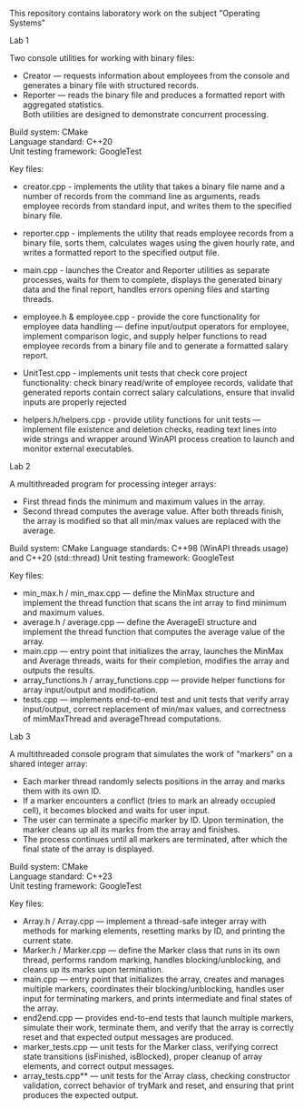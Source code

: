 This repository contains laboratory work on the subject "Operating Systems"

Lab 1

Two console utilities for working with binary files:
- Creator — requests information about employees from the console and generates a binary file with structured records.
- Reporter — reads the binary file and produces a formatted report with aggregated statistics.  
Both utilities are designed to demonstrate concurrent processing.


Build system: CMake  
Language standard: C++20  
Unit testing framework: GoogleTest


Key files:

- creator.cpp - implements the utility that takes a binary file name and a number of records from the command line as arguments, reads employee records from standard input, and writes them to the specified binary file.

- reporter.cpp - implements the utility that reads employee records from a binary file, sorts them, calculates wages using the given hourly rate, and writes a formatted report to the specified output file.

- main.cpp - launches the Creator and Reporter utilities as separate processes, waits for them to complete, displays the generated binary data and the final report, handles errors opening files and starting threads.

- employee.h & employee.cpp - provide the core functionality for employee data handling — define input/output operators for employee, implement comparison logic, and supply helper functions to read employee records
from a binary file and to generate a formatted salary report.

- UnitTest.cpp - implements unit tests that check core project functionality: check binary read/write of employee records, validate that generated reports contain correct salary calculations, ensure that invalid inputs are properly rejected

- helpers.h/helpers.cpp - provide utility functions for unit tests —  implement file existence and deletion checks, reading text lines into wide strings and wrapper around WinAPI process creation to launch and monitor external executables.



Lab 2

A multithreaded program for processing integer arrays:
- First thread finds the minimum and maximum values in the array.
- Second thread computes the average value.
After both threads finish, the array is modified so that all min/max values are replaced with the average.


Build system: CMake
Language standards: C++98 (WinAPI threads usage) and C++20 (std::thread)
Unit testing framework: GoogleTest


Key files:

- min_max.h / min_max.cpp — define the MinMax structure and implement the thread function that scans the int array to find minimum and maximum values.
- average.h / average.cpp — define the AverageEl structure and implement the thread function that computes the average value of the array.
- main.cpp — entry point that initializes the array, launches the MinMax and Average threads, waits for their completion, modifies the array and outputs the results.
- array_functions.h / array_functions.cpp — provide helper functions for array input/output and modification.
- tests.cpp — implements end-to-end test and unit tests that verify array input/output, correct replacement of min/max values, and correctness of mimMaxThread and averageThread computations.


Lab 3

A multithreaded console program that simulates the work of "markers" on a shared integer array:
- Each marker thread randomly selects positions in the array and marks them with its own ID.
- If a marker encounters a conflict (tries to mark an already occupied cell), it becomes blocked and waits for user input.
- The user can terminate a specific marker by ID. Upon termination, the marker cleans up all its marks from the array and finishes.
- The process continues until all markers are terminated, after which the final state of the array is displayed.

Build system: CMake  
Language standard: C++23  
Unit testing framework: GoogleTest

Key files:
- Array.h / Array.cpp — implement a thread-safe integer array with methods for marking elements, resetting marks by ID, and printing the current state.
- Marker.h / Marker.cpp — define the Marker class that runs in its own thread, performs random marking, handles blocking/unblocking, and cleans up its marks upon termination.
- main.cpp — entry point that initializes the array, creates and manages multiple markers, coordinates their blocking/unblocking, handles user input for terminating markers, and prints intermediate and final states of the array.
- end2end.cpp — provides end-to-end tests that launch multiple markers, simulate their work, terminate them, and verify that the array is correctly reset and that expected output messages are produced.
- marker_tests.cpp — unit tests for the Marker class, verifying correct state transitions (isFinished, isBlocked), proper cleanup of array elements, and correct output messages.
- array_tests.cpp** — unit tests for the`Array class, checking constructor validation, correct behavior of tryMark and reset, and ensuring that print produces the expected output.
